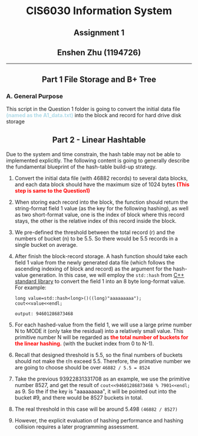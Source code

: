 # <div style="text-align: center;">CIS6030 Information System</div>

## <div style="text-align: center;">Assignment 1</div>

## <div style="text-align: center;"> Enshen Zhu (1194726)</div>

****

## <div style="text-align: center;">Part 1 File Storage and B+ Tree</div>

### A. General Purpose

This script in the Question 1 folder is going to convert the initial data file <b style="color:lightblue">(named as the
A1_data.txt)</b> into the block and record for hard drive disk storage

## <div style="text-align: center;">Part 2 - Linear Hashtable</div>

Due to the system and time constrain, the hash table may not be able to implemented explicitly. The following content
is going to generally describe the fundamental blueprint of the hash-table build-up strategy.

1. Convert the initial data file (with 46882 records) to several data blocks, and each data block should have the
   maximum size of 1024 bytes <b style="color:red">(This step is same to the Question1)</b>
2. When storing each record into the block, the function should return the string-format field 1 value (as the key for
   the following hashing), as well as two short-format value, one is the index of block where this record stays, the
   other is the relative index of this record inside the block.
3. We pre-defined the threshold between the total record (r) and the numbers of bucket (n) to be 5.5. So there would be
   5.5 records in a single bucket on average.
4. After finish the block-record storage. A hash function should take each field 1 value from the newly generated data
   file (which follows the ascending indexing of block and record) as the argument for the hash-value generation. In
   this case, we will employ the ```std::hash```
   from [C++ standard library](https://en.cppreference.com/w/cpp/utility/hash) to convert the field 1 into an 8 byte
   long-format value. For example:
   ```
   long value=std::hash<long>()((long)"aaaaaaaaa");
   cout<<value<<endl;
   
   output: 94601286873468
   ```

5. For each hashed-value from the field 1, we will use a large prime number N to MODE it (only take the residual) into a
   relatively small value. This primitive number N will be regarded as <b style="color:red"> the total number of buckets
   for the linear hashing.</b> (with the bucket index from 0 to N-1).
6. Recall that designed threshold is 5.5, so the final numbers of buckets should not make the r/n exceed 5.5. Therefore,
   the primative number we are going to choose should be over ```46882 / 5.5 = 8524```
7. Take the previous 93922831331708 as an example, we use the primitive number 8527, and get the result of
   ```cout<<94601286873468 % 7901<<endl;``` as 9. So the if the key is "aaaaaaaaa", it will be pointed out into the
   bucket #9, and there would be 8527 buckets in total.
8. The real threshold in this case will be around 5.498 ```(46882 / 8527)```
9. However, the explicit evaluation of hashing performance and hashing collision requires a later programming
   assessment.
